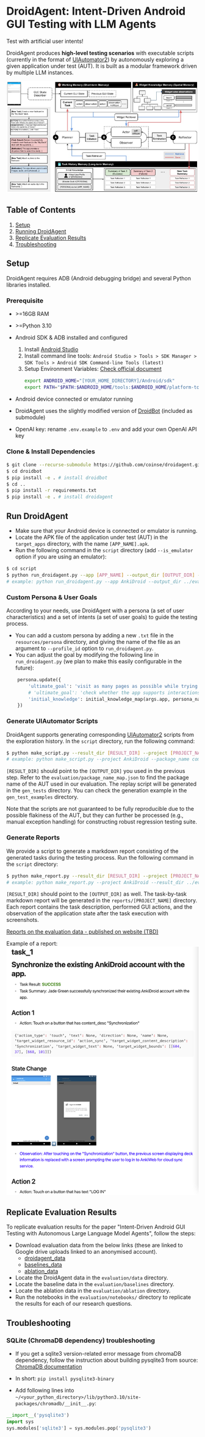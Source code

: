 # DroidAgent: Intent-Driven Android GUI Testing with LLM Agents

Test with artificial user intents!

DroidAgent produces **high-level testing scenarios** with executable scripts (currently in the format of [UIAutomator2](https://github.com/openatx/uiautomator2)) by autonomously exploring a given application under test (AUT). It is built as a modular framework driven by multiple LLM instances.

![droidagent_overview](resources/droidagent.jpg)

## Table of Contents
1. [Setup](#setup)
2. [Running DroidAgent](#run-droidagent)
3. [Replicate Evaluation Results](#replicate-evaluation-results)
4. [Troubleshooting](#troubleshooting)

## Setup

DroidAgent requires ADB (Android debugging bridge) and several Python libraries installed.

### Prerequisite
* \>=16GB RAM
* \>=Python 3.10
* Android SDK & ADB installed and configured
    1. Install [Android Studio](https://developer.android.com/studio)
    2. Install command line tools: `Android Studio > Tools > SDK Manager > SDK Tools > Android SDK Command-line Tools (latest)`
    3. Setup Environment Variables: [Check official document](https://developer.android.com/studio/command-line?hl=ko#environment-variables)
        ```bash
        export ANDROID_HOME="[YOUR_HOME_DIRECTORY]/Android/sdk"
        export PATH="$PATH:$ANDROID_HOME/tools:$ANDROID_HOME/platform-tools:$ANDROID_HOME/cmdline-tools/latest/bin"
        ```

* Android device connected or emulator running
* DroidAgent uses the slightly modified version of [DroidBot](https://github.com/coinse/droidbot) (included as submodule)
* OpenAI key: rename `.env.example` to `.env` and add your own OpenAI API key


### Clone & Install Dependencies
```bash
$ git clone --recurse-submodule https://github.com/coinse/droidagent.git
$ cd droidbot
$ pip install -e . # install droidbot
$ cd ..
$ pip install -r requirements.txt
$ pip install -e . # install droidagent
```

## Run DroidAgent
* Make sure that your Android device is connected or emulator is running.
* Locate the APK file of the application under test (AUT) in the `target_apps` directory, with the name `[APP_NAME].apk`.
* Run the following command in the `script` directory (add `--is_emulator` option if you are using an emulator):
```bash
$ cd script
$ python run_droidagent.py --app [APP_NAME] --output_dir [OUTPUT_DIR] --is_emulator
# example: python run_droidagent.py --app AnkiDroid --output_dir ../evaluation/data_new/AnkiDroid --is_emulator
```


### Custom Persona & User Goals
According to your needs, use DroidAgent with a persona (a set of user characteristics) and a set of intents (a set of user goals) to guide the testing process. 

* You can add a custom persona by adding a new `.txt` file in the `resources/persona` directory, and giving the name of the file as an argument to `--profile_id` option to `run_droidagent.py`.
* You can adjust the goal by modifying the following line in `run_droidagent.py` (we plan to make this easily configurable in the future):
```python
    persona.update({
        'ultimate_goal': 'visit as many pages as possible while trying their core functionalities',
        # 'ultimate_goal': 'check whether the app supports interactions between multiple users', # for QuickChat case study
        'initial_knowledge': initial_knowledge_map(args.app, persona_name, app_name),
    })
```

### Generate UIAutomator Scripts
DroidAgent supports generating corresponding [UIAutomator2](https://github.com/openatx/uiautomator2) scripts from the exploration history. In the `script` directory, run the following command:
```bash
$ python make_script.py --result_dir [RESULT_DIR] --project [PROJECT_NAME] --package [PACKAGE_NAME]
# example: python make_script.py --project AnkiDroid --package_name com.ichi2.anki --result_dir ../evaluation/data/AnkiDroid
```
`[RESULT_DIR]` should point to the `[OUTPUT_DIR]` you used in the previous step. Refer to the `evaluation/package_name_map.json` to find the package name of the AUT used in our evaluation. The replay script will be generated in the `gen_tests` directory. You can check the generation example in the `gen_test_examples` directory.

Note that the scripts are not guaranteed to be fully reproducible due to the possible flakiness of the AUT, but they can further be processed (e.g., manual exception handling) for constructing robust regression testing suite.

### Generate Reports
We provide a script to generate a markdown report consisting of the generated tasks during the testing process. Run the following command in the `script` directory:
```bash
$ python make_report.py --result_dir [RESULT_DIR] --project [PROJECT_NAME]
# example: python make_report.py --project AnkiDroid --result_dir ../evaluation/data/AnkiDroid
```
`[RESULT_DIR]` should point to the `[OUTPUT_DIR]` as well.
The task-by-task markdown report will be generated in the `reports/[PROJECT_NAME]` directory. Each report contains the task description, performed GUI actions, and the observation of the application state after the task execution with screenshots.

[Reports on the evaluation data - published on website (TBD)](https://coinse.github.io/droidagent-reports/)

Example of a report:
![report](resources/example_report.png)

## Replicate Evaluation Results
To replicate evaluation results for the paper "Intent-Driven Android GUI Testing with Autonomous Large Language Model Agents", follow the steps: 

* Download evaluation data from the below links (these are linked to Google drive uploads linked to an anonymised account).
    - [droidagent_data](https://drive.google.com/file/d/1kUHDNmF7nyC8x77GKwsfvbGmXBVK4wDb/view?usp=sharing)
    - [baselines_data](https://drive.google.com/file/d/1-rts-U1jT7Y91wksQjqXsivRorUU9T_B/view?usp=sharing)
    - [ablation_data](https://drive.google.com/file/d/1CcyJXqbi8AEIHuLmETYEdq5NejhD9m1W/view?usp=sharing)
* Locate the DroidAgent data in the `evaluation/data` directory.
* Locate the baseline data in the `evaluation/baselines` directory.
* Locate the ablation data in the `evaluation/ablation` directory.
* Run the notebooks in the `evaluation/notebooks/` directory to replicate the results for each of our research questions.


## Troubleshooting
### SQLite (ChromaDB dependency) troubleshooting
* If you get a sqlite3 version-related error message from chromaDB dependency, follow the instruction about building pysqlite3 from source: [ChromaDB documentation](https://docs.trychroma.com/troubleshooting#sqlite)

* In short: `pip install pysqlite3-binary`
* Add following lines into `~/<your_python_directory>/lib/python3.10/site-packages/chromadb/__init__.py`:
```python
__import__('pysqlite3')
import sys
sys.modules['sqlite3'] = sys.modules.pop('pysqlite3')
```

